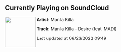 ## Currently Playing on SoundCloud

[<img align="left" width="100" src="https://i1.sndcdn.com/artworks-BzC6YqfiQjsucCNZ-zTY8GQ-t500x500.jpg">](https://soundcloud.com/manilakilla/manila-killa-desire-feat-madi)

**Artist**: Manila Killa 

**Track**: Manila Killa - Desire (feat. MADI)

Last updated at 06/23/2022 09:49
